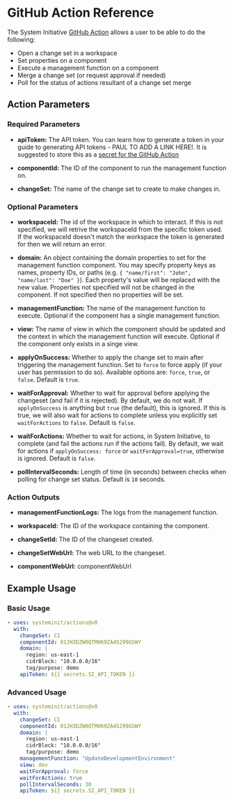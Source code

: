 # GitHub Action Reference

The System Initiative [GitHub Action](https://github.com/systeminit/actions)
allows a user to be able to do the following:

- Open a change set in a workspace
- Set properties on a component
- Execute a management function on a component
- Merge a change set (or request approval if needed)
- Poll for the status of actions resultant of a change set merge

## Action Parameters

### Required Parameters

- **apiToken:** The API token. You can learn how to generate a token in your
  guide to generating API tokens - PAUL TO ADD A LINK HERE!. It is suggested to
  store this as a
  [secret for the GitHub Action](https://docs.github.com/en/actions/security-for-github-actions/security-guides/using-secrets-in-github-actions)

- **componentId:** The ID of the component to run the management function on.

- **changeSet:** The name of the change set to create to make changes in.

### Optional Parameters

- **workspaceId:** The id of the workspace in which to interact. If this is not
  specified, we will retrive the workspaceId from the specific token used. If
  the workspaceId doesn't match the workspace the token is generated for then we
  will return an error.

- **domain:** An object containing the domain properties to set for the
  management function component. You may specify property keys as names,
  property IDs, or paths (e.g. `{ "name/first": "John", "name/last": "Doe" }`).
  Each property's value will be replaced with the new value. Properties not
  specified will not be changed in the component. If not specified then no
  properties will be set.

- **managementFunction:** The name of the management function to execute.
  Optional if the component has a single management function.

- **view:** The name of view in which the component should be updated and the
  context in which the management function will execute. Optional if the
  component only exists in a singe view.

- **applyOnSuccess:** Whether to apply the change set to main after triggering
  the management function. Set to `force` to force apply (if your user has
  permission to do so). Available options are: `force`, `true`, or `false`.
  Default is `true`.

- **waitForApproval:** Whether to wait for approval before applying the
  changeset (and fail if it is rejected). By default, we do not wait. If
  `applyOnSuccess` is anything but `true` (the default), this is ignored. If
  this is true, we will also wait for actions to complete unless you explicitly
  set `waitForActions` to `false`. Default is `false`.

- **waitForActions:** Whether to wait for actions, in System Initiative, to
  complete (and fail the actions run if the actions fail). By default, we wait
  for actions if `applyOnSuccess: force` or `waitForApproval=true`, otherwise is
  ignored. Default is `false`.

- **pollIntervalSeconds:** Length of time (in seconds) between checks when
  polling for change set status. Default is `10` seconds.

### Action Outputs

- **managementFunctionLogs:** The logs from the management function.

- **workspaceId:** The ID of the workspace containing the component.

- **changeSetId:** The ID of the changeset created.

- **changeSetWebUrl:** The web URL to the changeset.

- **componentWebUrl:** componentWebUrl

## Example Usage

### Basic Usage

```yaml
- uses: systeminit/actions@v0
  with:
    changeSet: CI
    componentId: 01JH3DZW0QTMH69ZA45299GSWY
    domain: |
      region: us-east-1
      cidrBlock: "10.0.0.0/16"
      tag/purpose: demo
    apiToken: ${{ secrets.SI_API_TOKEN }}
```

### Advanced Usage

```yaml
- uses: systeminit/actions@v0
  with:
    changeSet: CI
    componentId: 01JH3DZW0QTMH69ZA45299GSWY
    domain: |
      region: us-east-1
      cidrBlock: "10.0.0.0/16"
      tag/purpose: demo
    managementFunction: "UpdateDevelopmentEnvironment"
    view: dev
    waitForApproval: force
    waitForActions: true
    pollIntervalSeconds: 30
    apiToken: ${{ secrets.SI_API_TOKEN }}
```
